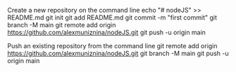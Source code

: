 Create a new repository on the command line
echo "# nodeJS" >> README.md
git init
git add README.md
git commit -m "first commit"
git branch -M main
git remote add origin https://github.com/alexmuniznina/nodeJS.git
git push -u origin main

Push an existing repository from the command line
git remote add origin https://github.com/alexmuniznina/nodeJS.git
git branch -M main
git push -u origin main